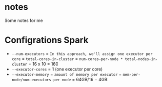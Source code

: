 # notes
Some notes for me
# Configrations Spark
- `--num-executors` = `In this approach, we'll assign one executor per core`
                    = `total-cores-in-cluster`
                    = `num-cores-per-node * total-nodes-in-cluster` 
                    = 16 x 10 = 160
- `--executor-cores`  = 1 (one executor per core)
- `--executor-memory` = `amount of memory per executor`
                      = `mem-per-node/num-executors-per-node`
                      = 64GB/16 = 4GB
